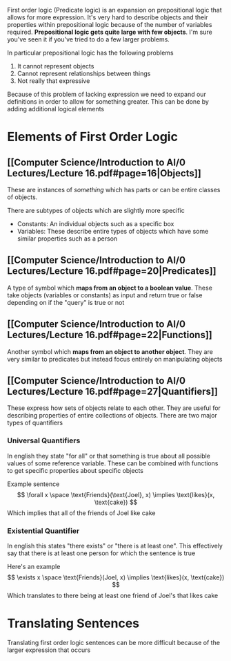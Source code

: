 First order logic (Predicate logic) is an expansion on prepositional logic that allows for more expression. It's very hard to describe objects and their properties within prepositional logic because of the number of variables required. **Prepositional logic gets quite large with few objects**. I'm sure you've seen it if you've tried to do a few larger problems.

In particular prepositional logic has the following problems
1. It cannot represent objects
2. Cannot represent relationships between things
3. Not really that expressive

Because of this problem of lacking expression we need to expand our definitions in order to allow for something greater. This can be done by adding additional logical elements

# Elements of First Order Logic
## [[Computer Science/Introduction to AI/0 Lectures/Lecture 16.pdf#page=16|Objects]]
These are instances of *something* which has parts or can be entire classes of objects.

There are subtypes of objects which are slightly more specific
- Constants: An individual objects such as a specific box
- Variables: These describe entire types of objects which have some similar properties such as a person

## [[Computer Science/Introduction to AI/0 Lectures/Lecture 16.pdf#page=20|Predicates]]
A type of symbol which **maps from an object to a boolean value**. These take objects (variables or constants) as input and return true or false depending on if the "query" is true or not
 
## [[Computer Science/Introduction to AI/0 Lectures/Lecture 16.pdf#page=22|Functions]]
Another symbol which **maps from an object to another object**. They are very similar to predicates but instead focus entirely on manipulating objects

## [[Computer Science/Introduction to AI/0 Lectures/Lecture 16.pdf#page=27|Quantifiers]]
These express how sets of objects relate to each other. They are useful for describing properties of entire collections of objects. There are two major types of quantifiers

### Universal Quantifiers
In english they state "for all" or that something is true about all possible values of some reference variable. These can be combined with functions to get specific properties about specific objects

Example sentence
$$
\forall x \space \text{Friends}(\text{Joel}, x) \implies \text{likes}(x, \text{cake})
$$
Which implies that all of the friends of Joel like cake

### Existential Quantifier
In english this states "there exists" or "there is at least one". This effectively say that there is at least one person for which the sentence is true

Here's an example
$$
\exists x \space \text{Friends}(Joel, x) \implies \text{likes}(x, \text{cake})
$$
Which translates to there being at least one friend of Joel's that likes cake

# Translating Sentences
Translating first order logic sentences can be more difficult because of the larger expression that occurs